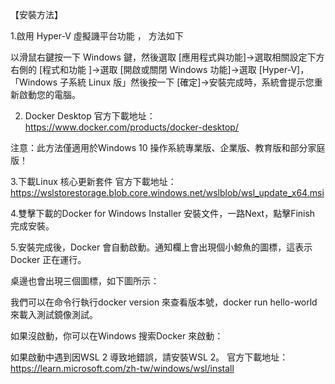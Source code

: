 【安裝方法】

1.啟用 Hyper-V 虛擬譏平台功能 ， 方法如下

以滑鼠右鍵按一下 Windows 鍵，然後選取 [應用程式與功能]→選取相關設定下方右側的 [程式和功能 ]→選取 [開啟或關閉 Windows 功能]→選取 [Hyper-V]，「Windows 子系統 Linux 版」然後按一下 [確定]→安裝完成時，系統會提示您重新啟動您的電腦。

2. Docker Desktop 官方下載地址： https://www.docker.com/products/docker-desktop/

注意：此方法僅適用於Windows 10 操作系統專業版、企業版、教育版和部分家庭版！

3.下載Linux 核心更新套件 官方下載地址：https://wslstorestorage.blob.core.windows.net/wslblob/wsl_update_x64.msi

4.雙擊下載的Docker for Windows Installer 安裝文件，一路Next，點擊Finish 完成安裝。

5.安裝完成後，Docker 會自動啟動。通知欄上會出現個小鯨魚的圖標，這表示Docker 正在運行。

桌邊也會出現三個圖標，如下圖所示：

我們可以在命令行執行docker version 來查看版本號，docker run hello-world 來載入測試鏡像測試。

如果沒啟動，你可以在Windows 搜索Docker 來啟動：

如果啟動中遇到因WSL 2 導致地錯誤，請安裝WSL 2。 官方下載地址：https://learn.microsoft.com/zh-tw/windows/wsl/install

